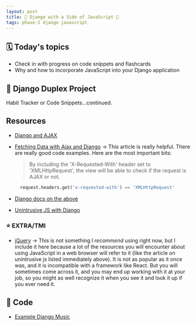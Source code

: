 ```yaml
---
layout: post
title: 🍔 Django with a Side of JavaScript 🍟
tags: phase-2 django javascript
---
```


## 🗓️ Today's topics

- Check in with progress on code snippets and flashcards
- Why and how to incorporate JavaScript into your Django application

## 🎯 Django Duplex Project

Habit Tracker or Code Snippets...continued.

## Resources

- [Django and AJAX](https://realpython.com/django-and-ajax-form-submissions/)
- [Fetching Data with Ajax and Django](https://www.brennantymrak.com/articles/fetching-data-with-ajax-and-django.html) -> This article is really helpful. There are really good code examples. Here are the most important bits:

  > By including the 'X-Requested-With' header set to 'XMLHttpRequest', the view will be able to check if the request is AJAX or not.

  ```py
    request.headers.get('x-requested-with') == 'XMLHttpRequest'
  ```
- [Django docs on the above](https://docs.djangoproject.com/en/3.2/ref/request-response/#django.http.HttpRequest.is_ajax)
- [Unintrusive JS with Django](https://lethain.com/intro-to-unintrusive-javascript-with-django/)

### ⭐ EXTRA/TMI

- [jQuery](https://jquery.com/) -> This is not something I _recommend_ using right now, but I include it here because a lot of the resources you will encounter about using JavaScript in a web browser will refer to it (like the article on unintrusive js listed immediately above). It is not as popular as it once was, and it is incompatible with a framework like React. But you will sometimes come across it, and you may end up working with it at your job, so you might as well recognize it when you see it and look it up if you ever need it.

## 🦉 Code

- [Example Django Music](https://github.com/Momentum-Team-8/example-django-music)

